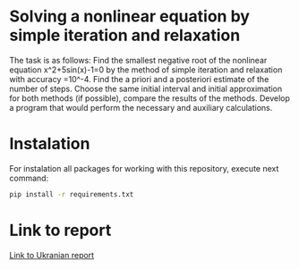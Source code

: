 # Solving a nonlinear equation by simple iteration and relaxation
The task is as follows:
Find the smallest negative root of the nonlinear equation
x^2+5sin(x)-1=0
by the method of simple iteration and relaxation with accuracy =10^-4.
Find the a priori and a posteriori estimate of the number of steps.
Choose the same initial interval and initial approximation for both methods (if possible), compare the results of the methods.
Develop a program that would perform the necessary and auxiliary calculations.

# Instalation
For instalation all packages for working with this repository, execute next command:

```bash
pip install -r requirements.txt
```

# Link to report
[Link to Ukranian report](https://drive.google.com/file/d/1TsFU_hEcHy5PvU1xIMiTciQYlqNfAhiB/view?usp=sharing)
